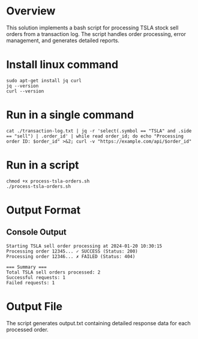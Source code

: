 # Overview
This solution implements a bash script for processing TSLA stock sell orders from a transaction log. The script handles order processing, error management, and generates detailed reports.

# Install linux command #
```
sudo apt-get install jq curl
jq --version
curl --version
```

# Run in a single command ##
```
cat ./transaction-log.txt | jq -r 'select(.symbol == "TSLA" and .side == "sell") | .order_id' | while read order_id; do echo "Processing order ID: $order_id" >&2; curl -v "https://example.com/api/$order_id"
```

# Run in a script ##
```
chmod +x process-tsla-orders.sh
./process-tsla-orders.sh
```
# Output Format ##
## Console Output
```
Starting TSLA sell order processing at 2024-01-20 10:30:15
Processing order 12345... ✓ SUCCESS (Status: 200)
Processing order 12346... ✗ FAILED (Status: 404)

=== Summary ===
Total TSLA sell orders processed: 2
Successful requests: 1
Failed requests: 1
```
# Output File
The script generates output.txt containing detailed response data for each processed order.